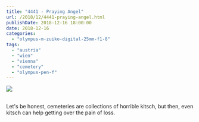 ```yaml
---
title: "4441 - Praying Angel"
url: /2018/12/4441-praying-angel.html
publishDate: 2018-12-16 18:00:00
date: 2018-12-16
categories: 
  - "olympus-m-zuiko-digital-25mm-f1-8"
tags: 
  - "austria"
  - "wien"
  - "vienna"
  - "cemetery"
  - "olympus-pen-f"
---
```

<div class="container">
<div class="center"><a target="_blank" href="https://d25zfm9zpd7gm5.cloudfront.net/1200x1200/2017/20170925_164636_lr.jpg"><img class="webfeedsFeaturedVisual" src="https://d25zfm9zpd7gm5.cloudfront.net/0600x0600/2017/20170925_164636_lr.jpg" /></a></div>
</div>
<br />

Let's be honest, cemeteries are collections of horrible kitsch, but
then, even kitsch can help getting over the pain of loss.